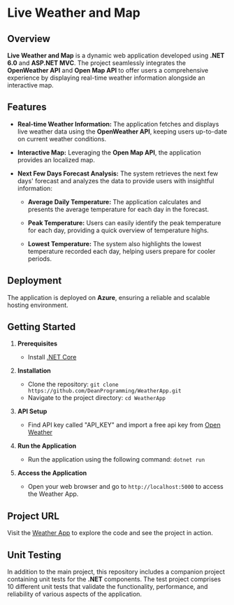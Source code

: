 # Live Weather and Map

## Overview

**Live Weather and Map** is a dynamic web application developed using **.NET 6.0** and **ASP.NET MVC**. The project seamlessly integrates the **OpenWeather API** and **Open Map API** to offer users a comprehensive experience by displaying real-time weather information alongside an interactive map.

## Features

- **Real-time Weather Information:** The application fetches and displays live weather data using the **OpenWeather API**, keeping users up-to-date on current weather conditions.

- **Interactive Map:** Leveraging the **Open Map API**, the application provides an localized map.

- **Next Few Days Forecast Analysis:** The system retrieves the next few days' forecast and analyzes the data to provide users with insightful information:

  - **Average Daily Temperature:** The application calculates and presents the average temperature for each day in the forecast.

  - **Peak Temperature:** Users can easily identify the peak temperature for each day, providing a quick overview of temperature highs.

  - **Lowest Temperature:** The system also highlights the lowest temperature recorded each day, helping users prepare for cooler periods.

## Deployment

The application is deployed on **Azure**, ensuring a reliable and scalable hosting environment.

## Getting Started

1. **Prerequisites**
   - Install [.NET Core](https://dotnet.microsoft.com/download) 

2. **Installation**
   - Clone the repository: `git clone https://github.com/DeanProgramming/WeatherApp.git`
   - Navigate to the project directory: `cd WeatherApp`

3. **API Setup**
   - Find API key called "API_KEY" and import a free api key from [Open Weather](https://openweathermap.org/api)

4. **Run the Application**
   - Run the application using the following command: `dotnet run`

5. **Access the Application**
   - Open your web browser and go to `http://localhost:5000` to access the Weather App.

## Project URL
Visit the [Weather App](https://weatherapp-deanholland.azurewebsites.net/) to explore the code and see the project in action.

## Unit Testing

In addition to the main project, this repository includes a companion project containing unit tests for the **.NET** components. The test project comprises 10 different unit tests that validate the functionality, performance, and reliability of various aspects of the application.
